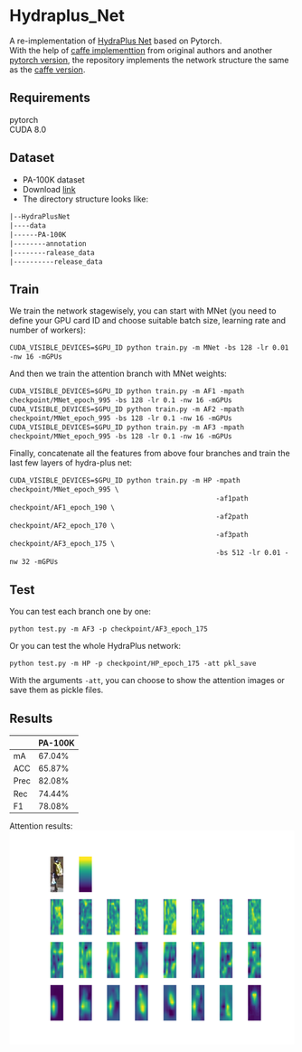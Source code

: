 # Hydraplus_Net
A re-implementation of [HydraPlus Net](https://arxiv.org/abs/1709.09930) based on Pytorch.  
With the help of [caffe implementtion](https://github.com/xh-liu/HydraPlus-Net) from original authors and another [pytorch version](https://github.com/CCC-123/Hydraplus_Net), 
the repository implements the network structure the same as the [caffe version](https://github.com/xh-liu/HydraPlus-Net/tree/master/prototxt_example). 

## Requirements  
pytorch  
CUDA 8.0  

## Dataset  
- PA-100K dataset  
- Download [link](https://drive.google.com/drive/folders/0B5_Ra3JsEOyOUlhKM0VPZ1ZWR2M)
- The directory structure looks like:
```shell script
|--HydraPlusNet  
|----data  
|------PA-100K  
|--------annotation  
|--------ralease_data  
|----------release_data  
```


## Train
We train the network stagewisely, you can start with MNet (you need to define your GPU card ID and choose suitable batch size, learning rate and number of workers):
```shell script
CUDA_VISIBLE_DEVICES=$GPU_ID python train.py -m MNet -bs 128 -lr 0.01 -nw 16 -mGPUs
```
And then we train the attention branch with MNet weights:
```shell script
CUDA_VISIBLE_DEVICES=$GPU_ID python train.py -m AF1 -mpath checkpoint/MNet_epoch_995 -bs 128 -lr 0.1 -nw 16 -mGPUs
CUDA_VISIBLE_DEVICES=$GPU_ID python train.py -m AF2 -mpath checkpoint/MNet_epoch_995 -bs 128 -lr 0.1 -nw 16 -mGPUs
CUDA_VISIBLE_DEVICES=$GPU_ID python train.py -m AF3 -mpath checkpoint/MNet_epoch_995 -bs 128 -lr 0.1 -nw 16 -mGPUs
```
Finally, concatenate all the features from above four branches and train the last few layers of hydra-plus net:
```shell script
CUDA_VISIBLE_DEVICES=$GPU_ID python train.py -m HP -mpath checkpoint/MNet_epoch_995 \
                                                   -af1path checkpoint/AF1_epoch_190 \
                                                   -af2path checkpoint/AF2_epoch_170 \
                                                   -af3path checkpoint/AF3_epoch_175 \
                                                   -bs 512 -lr 0.01 -nw 32 -mGPUs
```

## Test
You can test each branch one by one:
```shell script
python test.py -m AF3 -p checkpoint/AF3_epoch_175
```
Or you can test the whole HydraPlus network:
```shell script
python test.py -m HP -p checkpoint/HP_epoch_175 -att pkl_save
```
With the arguments `-att`, you can choose to show the attention images or save them as pickle files.

## Results
|  |PA-100K|
| :---- | :----- |
| mA | 67.04% |
| ACC | 65.87% |
| Prec | 82.08% |
| Rec | 74.44% |
| F1 | 78.08% |
Attention results:
![show](./result/att_img_HP/091061.png) 
